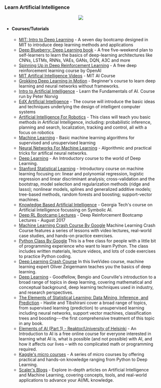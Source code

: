 ### Learn Artificial Intelligence

<div style="text-align:center">
    <img src="../assets/ai.png" />
</div>

- #### Courses/Tutorials
    - [MIT: Intro to Deep Learning](https://introtodeeplearning.com) - A seven day bootcamp designed in MIT to introduce deep learning methods and applications
    - [Deep Blueberry: Deep Learning book](https://mithi.github.io/deep-blueberry) - A free five-weekend plan to self-learners to learn the basics of deep-learning architectures like CNNs, LSTMs, RNNs, VAEs, GANs, DQN, A3C and more
    - [Spinning Up in Deep Reinforcement Learning](https://spinningup.openai.com/) - A free deep reinforcement learning course by OpenAI
    - [MIT Artifical Intelligence Videos](http://ocw.mit.edu/courses/electrical-engineering-and-computer-science/6-034-artificial-intelligence-fall-2010/lecture-videos) - MIT AI Course
    - [Grokking Deep Learning in Motion](https://www.manning.com/livevideo/grokking-deep-learning-in-motion?a_aid=algmotion&a_bid=5d7bc0ba) - Beginner's course to learn deep learning and neural networks without frameworks.
    - [Intro to Artificial Intelligence](https://www.udacity.com/course/cs271) - Learn the Fundamentals of AI. Course run by Peter Norvig
    - [EdX Artificial Intelligence](https://www.edx.org/course/artificial-intelligence-uc-berkeleyx-cs188-1x-0#.VMeIsmSsVkg) - The course will introduce the basic ideas and techniques underlying the design of intelligent computer systems
    - [Artificial Intelligence For Robotics](https://www.class-central.com/mooc/319/udacity-artificial-intelligence-for-robotics) - This class will teach you basic methods in Artificial Intelligence, including: probabilistic inference, planning and search, localization, tracking and control, all with a focus on robotics
    - [Machine Learning](https://class.coursera.org/ml-008) - Basic machine learning algorithms for supervised and unsupervised learning
    - [Neural Networks For Machine Learning](https://www.coursera.org/course/neuralnets) - Algorithmic and practical tricks for artifical neural networks.
    - [Deep Learning](https://in.udacity.com/course/deep-learning--ud730/) - An Introductory course to the world of Deep Learning. 
    - [Stanford Statistical Learning](http://online.stanford.edu/course/statistical-learning-winter-2014) - Introductory course on machine learning focusing on: linear and polynomial regression, logistic regression and linear discriminant analysis; cross-validation and the bootstrap, model selection and regularization methods (ridge and lasso); nonlinear models, splines and generalized additive models; tree-based methods, random forests and boosting; support-vector machines.
    - [Knowledge Based Artificial Intelligence](https://www.udacity.com/course/knowledge-based-ai-cognitive-systems--ud409) - Georgia Tech's course on Artificial Intelligence focussing on Symbolic AI.
    - [Deep RL Bootcamp Lectures](https://sites.google.com/view/deep-rl-bootcamp/lectures) - Deep Reinforcement Bootcamp Lectures - August 2017
    - [Machine Learning Crash Course By Google](https://developers.google.com/machine-learning/crash-course/ml-intro) Machine Learning Crash Course features a series of lessons with video lectures, real-world case studies, and hands-on practice exercises.
    - [Python Class By Google](https://developers.google.com/edu/python/) This is a free class for people with a little bit of programming experience who want to learn Python. The class includes written materials, lecture videos, and lots of code exercises to practice Python coding.
    - [Deep Learning Crash Course](https://www.manning.com/livevideo/deep-learning-crash-course) In this liveVideo course, machine learning expert Oliver Zeigermann teaches you the basics of deep learning.
    - [Deep Learning](http://www.deeplearningbook.org/) - Goodfellow, Bengio and Courville's introduction to a broad range of topics in deep learning, covering mathematical and conceptual background, deep learning techniques used in industry, and research perspectives. 
    - [The Elements of Statistical Learning: Data Mining, Inference, and Prediction](https://web.stanford.edu/~hastie/ElemStatLearn/) - Hastie and Tibshirani cover a broad range of topics, from supervised learning (prediction) to unsupervised learning including neural networks, support vector machines, classification trees and boosting---the first comprehensive treatment of this topic in any book.
    - [Elements of AI (Part 1) - Reaktor/University of Helsinki](https://www.elementsofai.com/) - An Introduction to AI is a free online course for everyone interested in learning what AI is, what is possible (and not possible) with AI, and how it affects our lives – with no complicated math or programming required.
    - [Kaggle's micro courses](https://www.kaggle.com/learn/overview) - A series of micro courses by offering practical and hands-on knowledge ranging from Python to Deep Learning.
    - [Scaler's Blogs](https://www.scaler.com/blog/category/artificial-intelligence-machine-learning/) - Explore in-depth articles on Artificial Intelligence and Machine Learning, covering concepts, tools, and real-world applications to advance your AI/ML knowledge.
